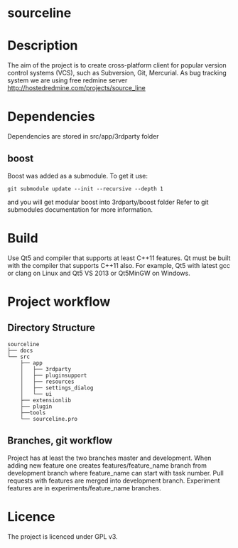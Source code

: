 # sourceline

# Description
The aim of the project is to create cross-platform client for popular version control systems (VCS), such as Subversion, Git, Mercurial.
As bug tracking system we are using free redmine server
http://hostedredmine.com/projects/source_line

# Dependencies

Dependencies are stored in src/app/3rdparty folder

## boost
Boost was added as a submodule. To get it use:
```text
git submodule update --init --recursive --depth 1
```
and you will get modular boost into 3rdparty/boost folder
Refer to git submodules documentation for more information.

# Build

Use Qt5 and compiler that supports at least C++11 features. Qt must be built with the compiler that supports C++11 also.
For example, Qt5 with latest gcc or clang on Linux and Qt5 VS 2013 or Qt5MinGW on Windows.

# Project workflow

## Directory Structure

```text
sourceline
├── docs
└── src
    ├── app
    │   ├── 3rdparty
    │   ├── pluginsupport
    │   ├── resources
    │   ├── settings_dialog
    │   └── ui
    ├── extensionlib
    ├── plugin
    ├──tools
    └── sourceline.pro
```

## Branches, git workflow
Project has at least the two branches master and development. When adding new feature one creates features/feature_name branch from development branch where feature_name can start with task number. Pull requests with features are merged into development branch. Experiment features are in experiments/feature_name branches.

# Licence
The project is licenced under GPL v3.


